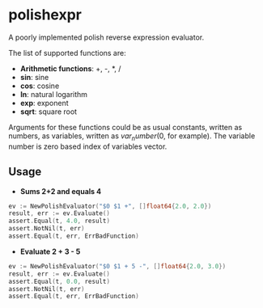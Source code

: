# polishexpr

A poorly implemented polish reverse expression evaluator.

The list of supported functions are:

* **Arithmetic functions**: +, -, *, /
* **sin**: sine
* **cos**: cosine
* **ln**: natural logarithm
* **exp**: exponent
* **sqrt**: square root

Arguments for these functions could be as usual constants, written as numbers, as variables, written as $var_number ($0, for example). The variable number is zero based index of variables vector.

## Usage

* **Sums 2+2 and equals 4**
  
```go
ev := NewPolishEvaluator("$0 $1 +", []float64{2.0, 2.0})
result, err := ev.Evaluate()
assert.Equal(t, 4.0, result)
assert.NotNil(t, err)
assert.Equal(t, err, ErrBadFunction)
```
* **Evaluate 2 + 3 - 5**

```go
ev := NewPolishEvaluator("$0 $1 + 5 -", []float64{2.0, 3.0})
result, err := ev.Evaluate()
assert.Equal(t, 0.0, result)
assert.NotNil(t, err)
assert.Equal(t, err, ErrBadFunction)
```
